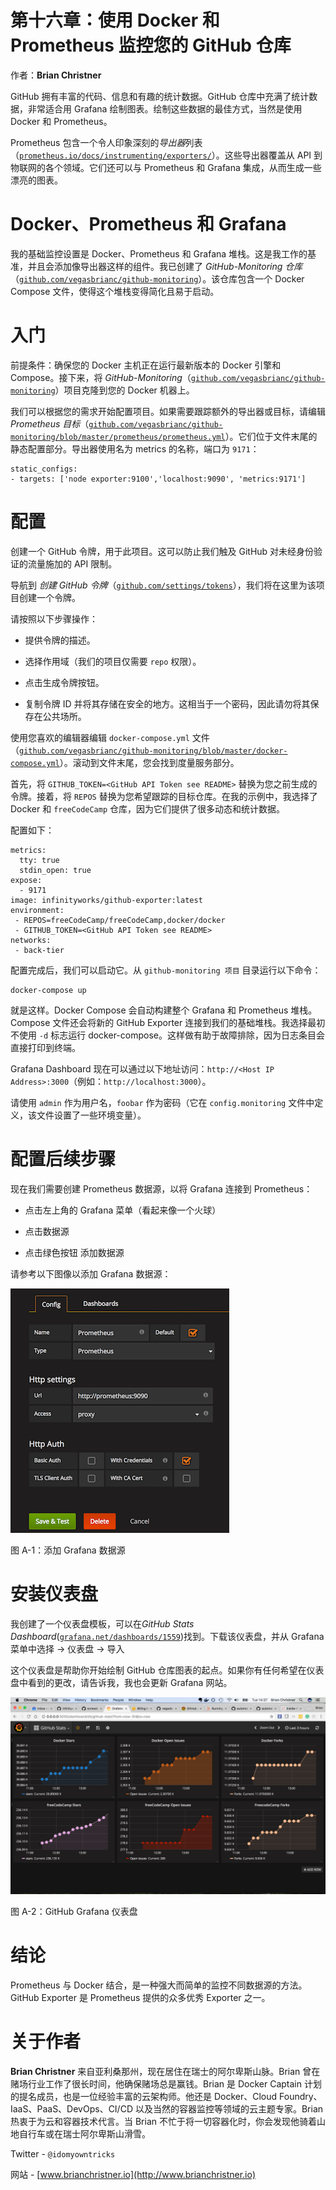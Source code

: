 # 第十六章：使用 Docker 和 Prometheus 监控您的 GitHub 仓库

作者：**Brian Christner**

GitHub 拥有丰富的代码、信息和有趣的统计数据。GitHub 仓库中充满了统计数据，非常适合用 Grafana 绘制图表。绘制这些数据的最佳方式，当然是使用 Docker 和 Prometheus。

Prometheus 包含一个令人印象深刻的*导出器*列表（[`prometheus.io/docs/instrumenting/exporters/`](https://prometheus.io/docs/instrumenting/exporters/)）。这些导出器覆盖从 API 到物联网的各个领域。它们还可以与 Prometheus 和 Grafana 集成，从而生成一些漂亮的图表。

# Docker、Prometheus 和 Grafana

我的基础监控设置是 Docker、Prometheus 和 Grafana 堆栈。这是我工作的基准，并且会添加像导出器这样的组件。我已创建了 *GitHub-Monitoring 仓库*（[`github.com/vegasbrianc/github-monitoring`](https://github.com/vegasbrianc/github-monitoring)）。该仓库包含一个 Docker Compose 文件，使得这个堆栈变得简化且易于启动。

# 入门

前提条件：确保您的 Docker 主机正在运行最新版本的 Docker 引擎和 Compose。接下来，将 *GitHub-Monitoring*（[`github.com/vegasbrianc/github-monitoring`](https://github.com/vegasbrianc/github-monitoring)）项目克隆到您的 Docker 机器上。

我们可以根据您的需求开始配置项目。如果需要跟踪额外的导出器或目标，请编辑 *Prometheus 目标*（[`github.com/vegasbrianc/github-monitoring/blob/master/prometheus/prometheus.yml`](https://github.com/vegasbrianc/github-monitoring/blob/master/prometheus/prometheus.yml)）。它们位于文件末尾的静态配置部分。导出器使用名为 metrics 的名称，端口为 `9171`：

```
static_configs:
- targets: ['node exporter:9100','localhost:9090', 'metrics:9171']

```

# 配置

创建一个 GitHub 令牌，用于此项目。这可以防止我们触及 GitHub 对未经身份验证的流量施加的 API 限制。

导航到 *创建 GitHub 令牌*（[`github.com/settings/tokens`](https://github.com/settings/tokens)），我们将在这里为该项目创建一个令牌。

请按照以下步骤操作：

+   提供令牌的描述。

+   选择作用域（我们的项目仅需要 `repo` 权限）。

+   点击生成令牌按钮。

+   复制令牌 ID 并将其存储在安全的地方。这相当于一个密码，因此请勿将其保存在公共场所。

使用您喜欢的编辑器编辑 `docker-compose.yml` 文件（[`github.com/vegasbrianc/github-monitoring/blob/master/docker-compose.yml`](https://github.com/vegasbrianc/github-monitoring/blob/master/docker-compose.yml)）。滚动到文件末尾，您会找到度量服务部分。

首先，将 `GITHUB_TOKEN=<GitHub API Token see README>` 替换为您之前生成的令牌。接着，将 `REPOS` 替换为您希望跟踪的目标仓库。在我的示例中，我选择了 Docker 和 `freeCodeCamp` 仓库，因为它们提供了很多动态和统计数据。

配置如下：

```
metrics:
  tty: true
  stdin_open: true
expose:
  - 9171
image: infinityworks/github-exporter:latest
environment:
 - REPOS=freeCodeCamp/freeCodeCamp,docker/docker
 - GITHUB_TOKEN=<GitHub API Token see README>
networks:
 - back-tier

```

配置完成后，我们可以启动它。从 `github-monitoring 项目` 目录运行以下命令：

```
docker-compose up

```

就是这样。Docker Compose 会自动构建整个 Grafana 和 Prometheus 堆栈。Compose 文件还会将新的 GitHub Exporter 连接到我们的基础堆栈。我选择最初不使用 `-d` 标志运行 docker-compose。这样做有助于故障排除，因为日志条目会直接打印到终端。

Grafana Dashboard 现在可以通过以下地址访问：`http://<Host IP Address>:3000`（例如：`http://localhost:3000`）。

请使用 `admin` 作为用户名，`foobar` 作为密码（它在 `config.monitoring` 文件中定义，该文件设置了一些环境变量）。

# 配置后续步骤

现在我们需要创建 Prometheus 数据源，以将 Grafana 连接到 Prometheus：

+   点击左上角的 Grafana 菜单（看起来像一个火球）

+   点击数据源

+   点击绿色按钮 添加数据源

请参考以下图像以添加 Grafana 数据源：

![](img/grafana-add-datasource.png)

图 A-1：添加 Grafana 数据源

# 安装仪表盘

我创建了一个仪表盘模板，可以在*GitHub Stats Dashboard*([`grafana.net/dashboards/1559`](https://grafana.net/dashboards/1559))找到。下载该仪表盘，并从 Grafana 菜单中选择 -> 仪表盘 -> 导入

这个仪表盘是帮助你开始绘制 GitHub 仓库图表的起点。如果你有任何希望在仪表盘中看到的更改，请告诉我，我也会更新 Grafana 网站。

![](img/grafana-dashboard.png)

图 A-2：GitHub Grafana 仪表盘

# 结论

Prometheus 与 Docker 结合，是一种强大而简单的监控不同数据源的方法。GitHub Exporter 是 Prometheus 提供的众多优秀 Exporter 之一。

# 关于作者

**Brian Christner** 来自亚利桑那州，现在居住在瑞士的阿尔卑斯山脉。Brian 曾在赌场行业工作了很长时间，他确保赌场总是赢钱。Brian 是 Docker Captain 计划的提名成员，也是一位经验丰富的云架构师。他还是 Docker、Cloud Foundry、IaaS、PaaS、DevOps、CI/CD 以及当然的容器监控等领域的云主题专家。Brian 热衷于为云和容器技术代言。当 Brian 不忙于将一切容器化时，你会发现他骑着山地自行车或在瑞士阿尔卑斯山滑雪。

Twitter - `@idomyowntricks`

网站 - [www.brianchristner.io](http://www.brianchristner.io)
